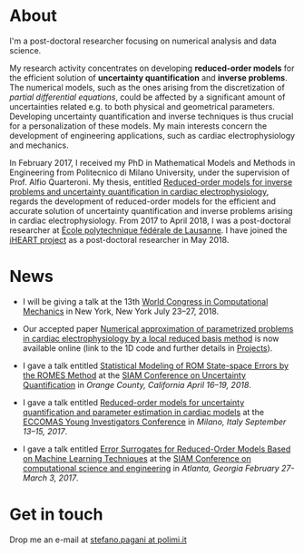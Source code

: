 # About

I'm a post-doctoral researcher focusing on numerical analysis and data science.

My research activity concentrates on developing **reduced-order models** for the efficient solution of **uncertainty quantification** and **inverse problems**. The numerical models, such as the ones arising from the discretization of *partial differential equations*, could be affected by a significant amount of uncertainties related e.g. to both physical and geometrical parameters. Developing uncertainty quantification and inverse techniques is thus crucial for a personalization of these models. My main interests concern the development of engineering applications, such as cardiac electrophysiology and mechanics.

In February 2017, I received my PhD in Mathematical Models and Methods in Engineering from Politecnico di Milano University, under the supervision of Prof. Alfio Quarteroni. My thesis, entitled [Reduced-order models for inverse problems and uncertainty quantification in cardiac electrophysiology](https://www.politesi.polimi.it/bitstream/10589/131411/1/2017_02_PhD_Pagani.pdf), regards the development of reduced-order models for the efficient and accurate solution of uncertainty quantification and inverse problems arising in cardiac electrophysiology. From 2017 to April 2018, I was a post-doctoral researcher at [École polytechnique fédérale de Lausanne](https://www.epfl.ch). I have joined the [iHEART project](http://iheart.polimi.it) as a post-doctoral researcher in May 2018.




# News

* I will be giving a talk at the 13th [World Congress in Computational Mechanics](http://www.wccm2018.org) in New York, New York July 23–27, 2018.

* Our accepted paper [Numerical approximation of parametrized problems in cardiac electrophysiology by a local reduced basis method](https://www.sciencedirect.com/science/article/pii/S0045782518303001) is now available online (link to the 1D code and further details in [Projects](/project-page)). 

* I gave a talk entitled [Statistical Modeling of ROM State-space Errors by the ROMES Method](http://meetings.siam.org/sess/dsp_talk.cfm?p=90204) at the [SIAM Conference on Uncertainty Quantification](https://www.siam.org/meetings/uq18/) in *Orange County, California April 16–19, 2018*.

* I gave a talk entitled [Reduced-order models for uncertainty quantification and parameter estimation in cardiac models](https://drive.google.com/file/d/0B1cHhhg2HlVbdkthZGxwOVVHeTQ/view) at the [ECCOMAS Young Investigators Conference](https://www.eko.polimi.it/index.php/YIC2017/conf) in *Milano, Italy September 13–15, 2017*.

* I gave a talk entitled [Error Surrogates for Reduced-Order Models Based on Machine Learning Techniques](http://meetings.siam.org/sess/dsp_talk.cfm?p=81796) at the [SIAM Conference on computational science and engineering](https://www.siam.org/meetings/cse17/) in *Atlanta, Georgia February 27-March 3, 2017*.

# Get in touch

Drop me an e-mail at [stefano.pagani at polimi.it](mailto:stefano.pagani@polimi.it)
